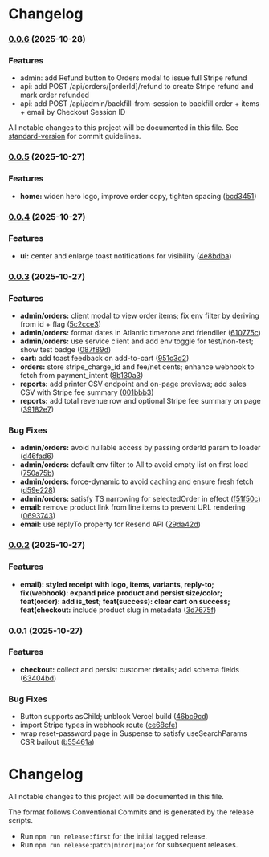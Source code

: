 # Changelog
### [0.0.6](https://github.com/jasonmacpei/foxesgear/compare/v0.0.5...v0.0.6) (2025-10-28)

### Features
- admin: add Refund button to Orders modal to issue full Stripe refund
- api: add POST /api/orders/[orderId]/refund to create Stripe refund and mark order refunded
- api: add POST /api/admin/backfill-from-session to backfill order + items + email by Checkout Session ID


All notable changes to this project will be documented in this file. See [standard-version](https://github.com/conventional-changelog/standard-version) for commit guidelines.

### [0.0.5](https://github.com/jasonmacpei/foxesgear/compare/v0.0.4...v0.0.5) (2025-10-27)


### Features

* **home:** widen hero logo, improve order copy, tighten spacing ([bcd3451](https://github.com/jasonmacpei/foxesgear/commit/bcd3451008401fe46a5e1fa234dec52d5b90ce39))

### [0.0.4](https://github.com/jasonmacpei/foxesgear/compare/v0.0.3...v0.0.4) (2025-10-27)


### Features

* **ui:** center and enlarge toast notifications for visibility ([4e8bdba](https://github.com/jasonmacpei/foxesgear/commit/4e8bdbacec5feda77dbcf4f2a858d41e6604ad73))

### [0.0.3](https://github.com/jasonmacpei/foxesgear/compare/v0.0.2...v0.0.3) (2025-10-27)


### Features

* **admin/orders:** client modal to view order items; fix env filter by deriving from id + flag ([5c2cce3](https://github.com/jasonmacpei/foxesgear/commit/5c2cce3c115adf06c4c8fbf792666a3a3467ef09))
* **admin/orders:** format dates in Atlantic timezone and friendlier ([610775c](https://github.com/jasonmacpei/foxesgear/commit/610775c1d6f11f3e157d9f452ec8a290b22399a5))
* **admin/orders:** use service client and add env toggle for test/non-test; show test badge ([087f89d](https://github.com/jasonmacpei/foxesgear/commit/087f89d3ef8370aaa5816230e407a5664718eaee))
* **cart:** add toast feedback on add-to-cart ([951c3d2](https://github.com/jasonmacpei/foxesgear/commit/951c3d2785fe2195b0861e0f68d86977d5024376))
* **orders:** store stripe_charge_id and fee/net cents; enhance webhook to fetch from payment_intent ([8b130a3](https://github.com/jasonmacpei/foxesgear/commit/8b130a399a5c050585359cc2732508a02b21d3e7))
* **reports:** add printer CSV endpoint and on-page previews; add sales CSV with Stripe fee summary ([001bbb3](https://github.com/jasonmacpei/foxesgear/commit/001bbb3372166cb7173fa9002b3b603b1abe8364))
* **reports:** add total revenue row and optional Stripe fee summary on page ([39182e7](https://github.com/jasonmacpei/foxesgear/commit/39182e7781371e33570c3bf970a6fe514c74d614))


### Bug Fixes

* **admin/orders:** avoid nullable access by passing orderId param to loader ([d46fad6](https://github.com/jasonmacpei/foxesgear/commit/d46fad6d3f0a723f933eeaa5bf4f351d902d0fbc))
* **admin/orders:** default env filter to All to avoid empty list on first load ([750a75b](https://github.com/jasonmacpei/foxesgear/commit/750a75b2d94f36d1ef2bb77605c983bd4822e8ef))
* **admin/orders:** force-dynamic to avoid caching and ensure fresh fetch ([d59e228](https://github.com/jasonmacpei/foxesgear/commit/d59e2282ccea5882c91d5a92861b9bd4b3f9fff3))
* **admin/orders:** satisfy TS narrowing for selectedOrder in effect ([f51f50c](https://github.com/jasonmacpei/foxesgear/commit/f51f50c393197e707b120e6b90ee3f4a1ba6c649))
* **email:** remove product link from line items to prevent URL rendering ([0693743](https://github.com/jasonmacpei/foxesgear/commit/06937430bfec3fda8392119aaabdc9b52356f9bf))
* **email:** use replyTo property for Resend API ([29da42d](https://github.com/jasonmacpei/foxesgear/commit/29da42d5b30560960f2f6e15220eb27c70530c0b))

### [0.0.2](https://github.com/jasonmacpei/foxesgear/compare/v0.0.1...v0.0.2) (2025-10-27)


### Features

* **email): styled receipt with logo, items, variants, reply-to; fix(webhook): expand price.product and persist size/color; feat(order): add is_test; feat(success): clear cart on success; feat(checkout:** include product slug in metadata ([3d7675f](https://github.com/jasonmacpei/foxesgear/commit/3d7675f842b4c4ec1dfe7587840d70d181284ebe))

### 0.0.1 (2025-10-27)


### Features

* **checkout:** collect and persist customer details; add schema fields ([63404bd](https://github.com/jasonmacpei/foxesgear/commit/63404bd502682c13206be11c6484238145e26844))


### Bug Fixes

* Button supports asChild; unblock Vercel build ([46bc9cd](https://github.com/jasonmacpei/foxesgear/commit/46bc9cdbee25a6babb4c5df3db6fb2f10f662e34))
* import Stripe types in webhook route ([ce68cfe](https://github.com/jasonmacpei/foxesgear/commit/ce68cfeca978a67f9391955336414b23e118e197))
* wrap reset-password page in Suspense to satisfy useSearchParams CSR bailout ([b55461a](https://github.com/jasonmacpei/foxesgear/commit/b55461a05db150adec512a1148c0cde0bafbf015))

# Changelog

All notable changes to this project will be documented in this file.

The format follows Conventional Commits and is generated by the release scripts.

- Run `npm run release:first` for the initial tagged release.
- Run `npm run release:patch|minor|major` for subsequent releases.

